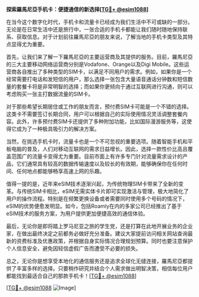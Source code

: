 **探索羅馬尼亞手机卡：便捷通信的新选择[[TG💪+ @esim1088](https://t.me/s/esim1088)]**

在当今这个数字化时代，手机卡和流量卡已经成为我们生活中不可或缺的一部分。无论是在日常生活中还是旅行中，一张合适的手机卡都能让我们随时随地保持联系、获取信息。对于计划前往羅馬尼亞的朋友来说，了解当地的手机卡类型及其特点显得尤为重要。

首先，让我们来了解一下羅馬尼亞的主要运营商及其提供的服务。目前，羅馬尼亞的三大主要移动网络运营商分别是Vodafone、Orange以及Digi Mobile。这些运营商各自推出了多种类型的SIM卡，以满足不同用户的需求。例如，如果你是一个经常需要打电话和发短信的用户，那么选择一张包含大量语音通话分钟数和短信数量的套餐卡将是非常明智的选择；而如果你更倾向于通过互联网进行沟通，则可以考虑购买一张主打数据流量的SIM卡。

对于那些希望长期居住或工作的朋友而言，预付费SIM卡可能是一个不错的选择。这类卡不需要签订长期合同，用户可以根据自己的实际使用情况灵活调整套餐内容。此外，许多预付费SIM卡还提供了多种附加功能，比如国际漫游服务等，这使得它成为了一种极具吸引力的解决方案。

当然，在挑选手机卡时，流量卡也是一个不可忽视的重要选项。随着智能手机和平板电脑的普及，人们对移动互联网的需求日益增长。因此，选择一款性价比高且覆盖范围广的流量卡变得尤为重要。目前市面上有许多专门针对流量需求设计的产品，它们通常具有较高的数据传输速度以及较长的有效期，能够确保你在任何时间、任何地点都能够畅享高速上网的乐趣。

值得一提的是，近年来eSIM技术逐渐兴起，为传统物理SIM卡带来了全新的变革。与传统SIM卡相比，eSIM无需实体卡片即可实现激活与管理，极大地简化了用户的操作流程。特别是在频繁更换设备或者需要同时使用多个号码的情况下，eSIM的优势便愈发明显。如今，包括Roamly在内的多家公司已经推出了基于eSIM技术的服务方案，为用户提供更加便捷高效的通信体验。

最后，无论你是即将踏上罗马尼亚之旅的学生党，还是打算在此地开展业务的企业家，在做出最终决定之前都务必做好充分准备。建议大家提前访问相关网站查询最新的资费标准及优惠政策，并根据自身实际情况合理规划预算。同时也要注意保护个人信息安全，避免因轻信虚假广告而遭受不必要的损失。

总之，无论你是想享受本地化的通信服务还是追求全球化无缝连接，羅馬尼亞都提供了丰富多样的选择。只要稍作研究并结合个人需求做出明智决策，相信每位用户都能找到最适合自己的那款手机卡！[[TG💪+ @esim1088](https://t.me/s/esim1088)]

[[TG💪+ @esim1088](https://t.me/s/esim1088) ![Image](https://i.postimg.cc/4NQfJmqS/Snipaste-2025-05-13-00-14-12.png)]